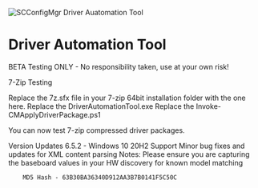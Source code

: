 ![SCConfigMgr Driver Auatomation Tool](https://i1.wp.com/msendpointmgr.com/wp-content/uploads/2020/04/MSEndpoingMgrDat.jpg?resize=1024%2C641&ssl=1)

# Driver Automation Tool

BETA Testing ONLY - No responsibility taken, use at your own risk!

7-Zip Testing

Replace the 7z.sfx file in your 7-zip 64bit installation folder with the one here.
Replace the DriverAutomationTool.exe
Replace the Invoke-CMApplyDriverPackage.ps1

You can now test 7-zip compressed driver packages.

Version Updates 
6.5.2 - Windows 10 20H2 Support
		Minor bug fixes and updates for XML content parsing
		Notes: Please ensure you are capturing the baseboard values in your HW discovery for known model matching
		
		MD5 Hash - 63B30BA36340D912AA3B7B0141F5C50C
